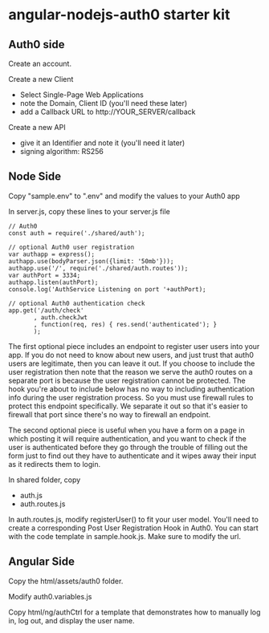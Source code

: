 # angular-nodejs-auth0 starter kit


## Auth0 side ##

Create an account.

Create a new Client
 - Select Single-Page Web Applications
 - note the Domain, Client ID (you'll need these later)
 - add a Callback URL to http://YOUR_SERVER/callback

Create a new API
 - give it an Identifier and note it (you'll need it later)
 - signing algorithm: RS256

## Node Side ##

Copy "sample.env" to ".env" and modify the values to your Auth0 app

In server.js, copy these lines to your server.js file
```
// Auth0
const auth = require('./shared/auth');

// optional Auth0 user registration
var authapp = express();
authapp.use(bodyParser.json({limit: '50mb'}));
authapp.use('/', require('./shared/auth.routes'));
var authPort = 3334;
authapp.listen(authPort);
console.log('AuthService Listening on port '+authPort);

// optional Auth0 authentication check
app.get('/auth/check'
       , auth.checkJwt
       , function(req, res) { res.send('authenticated'); }
       );
```
The first optional piece includes an endpoint to register user users into your app. If you do not need to know about new users, and just trust that auth0 users are legitimate, then you can leave it out.
If you choose to include the user registration then note that the reason we serve the auth0 routes on a separate port is because the user registration cannot be protected. The hook you're about to include below has no way to including authentication info during the user registration process. So you must use firewall rules to protect this endpoint specifically. We separate it out so that it's easier to firewall that port since there's no way to firewall an endpoint.

The second optional piece is useful when you have
a form on a page in which posting it will require authentication, and you want
to check if the user is authenticated before they go through the trouble of 
filling out the form just to find out they have to authenticate and it wipes
away their input as it redirects them to login.

In shared folder, copy
- auth.js
- auth.routes.js

In auth.routes.js, modify registerUser() to fit your user model.
You'll need to create a corresponding Post User Registration Hook in Auth0. You can start with the code template in sample.hook.js. Make sure to modify the url.



## Angular Side ##

Copy the html/assets/auth0 folder.

Modify auth0.variables.js

Copy html/ng/authCtrl for a template that demonstrates how to manually log in, log out, and display the user name.


